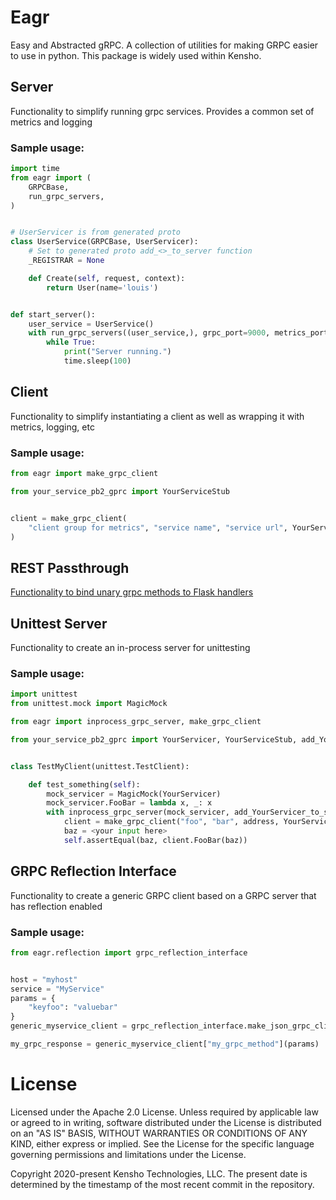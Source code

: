 # Eagr

Easy and Abstracted gRPC. A collection of utilities for making GRPC easier to use in python. This package is widely used within Kensho.

## Server

Functionality to simplify running grpc services. Provides a common set of metrics and logging


### Sample usage:

```python
import time
from eagr import (
    GRPCBase,
    run_grpc_servers,
)


# UserServicer is from generated proto
class UserService(GRPCBase, UserServicer):
    # Set to generated proto add_<>_to_server function
    _REGISTRAR = None

    def Create(self, request, context):
        return User(name='louis')


def start_server():
    user_service = UserService()
    with run_grpc_servers((user_service,), grpc_port=9000, metrics_port=9001):
        while True:
            print("Server running.")
            time.sleep(100)
```


## Client

Functionality to simplify instantiating a client as well as wrapping it with metrics, logging, etc

### Sample usage:

```python
from eagr import make_grpc_client

from your_service_pb2_gprc import YourServiceStub


client = make_grpc_client(
    "client group for metrics", "service name", "service url", YourServiceStub
)
```


## REST Passthrough

[Functionality to bind unary grpc methods to Flask handlers](eagr/flask_bridge/Readme.md)


## Unittest Server


Functionality to create an in-process server for unittesting


### Sample usage:


```python
import unittest
from unittest.mock import MagicMock

from eagr import inprocess_grpc_server, make_grpc_client

from your_service_pb2_gprc import YourServicer, YourServiceStub, add_YourServicer_to_server


class TestMyClient(unittest.TestClient):

    def test_something(self):
        mock_servicer = MagicMock(YourServicer)
        mock_servicer.FooBar = lambda x, _: x
        with inprocess_grpc_server(mock_servicer, add_YourServicer_to_server) as address:
            client = make_grpc_client("foo", "bar", address, YourServiceStub)
            baz = <your input here>
            self.assertEqual(baz, client.FooBar(baz))
```


## GRPC Reflection Interface

Functionality to create a generic GRPC client based on a GRPC server that has reflection enabled

### Sample usage:

```python
from eagr.reflection import grpc_reflection_interface


host = "myhost"
service = "MyService"
params = {
    "keyfoo": "valuebar"
}
generic_myservice_client = grpc_reflection_interface.make_json_grpc_client(host, service)

my_grpc_response = generic_myservice_client["my_grpc_method"](params)
```


# License

Licensed under the Apache 2.0 License. Unless required by applicable law or agreed to in writing, software distributed under the License is distributed on an "AS IS" BASIS, WITHOUT WARRANTIES OR CONDITIONS OF ANY KIND, either express or implied. See the License for the specific language governing permissions and limitations under the License.

Copyright 2020-present Kensho Technologies, LLC. The present date is determined by the timestamp of the most recent commit in the repository.

